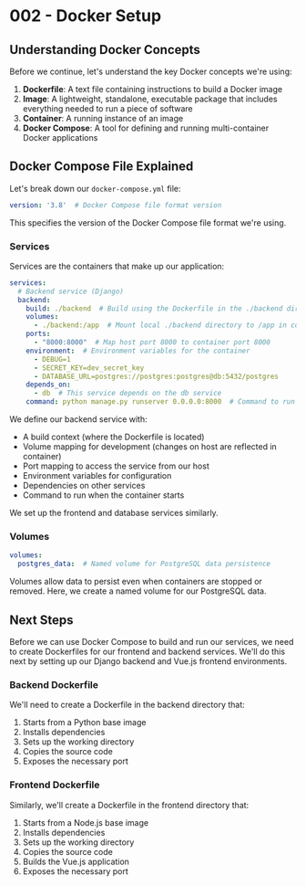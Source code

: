 # 002 - Docker Setup

## Understanding Docker Concepts

Before we continue, let's understand the key Docker concepts we're using:

1. **Dockerfile**: A text file containing instructions to build a Docker image
2. **Image**: A lightweight, standalone, executable package that includes everything needed to run a piece of software
3. **Container**: A running instance of an image
4. **Docker Compose**: A tool for defining and running multi-container Docker applications

## Docker Compose File Explained

Let's break down our `docker-compose.yml` file:

```yaml
version: '3.8'  # Docker Compose file format version
```

This specifies the version of the Docker Compose file format we're using.

### Services

Services are the containers that make up our application:

```yaml
services:
  # Backend service (Django)
  backend:
    build: ./backend  # Build using the Dockerfile in the ./backend directory
    volumes:
      - ./backend:/app  # Mount local ./backend directory to /app in container
    ports:
      - "8000:8000"  # Map host port 8000 to container port 8000
    environment:  # Environment variables for the container
      - DEBUG=1
      - SECRET_KEY=dev_secret_key
      - DATABASE_URL=postgres://postgres:postgres@db:5432/postgres
    depends_on:
      - db  # This service depends on the db service
    command: python manage.py runserver 0.0.0.0:8000  # Command to run
```

We define our backend service with:
- A build context (where the Dockerfile is located)
- Volume mapping for development (changes on host are reflected in container)
- Port mapping to access the service from our host
- Environment variables for configuration
- Dependencies on other services
- Command to run when the container starts

We set up the frontend and database services similarly.

### Volumes

```yaml
volumes:
  postgres_data:  # Named volume for PostgreSQL data persistence
```

Volumes allow data to persist even when containers are stopped or removed. Here, we create a named volume for our PostgreSQL data.

## Next Steps

Before we can use Docker Compose to build and run our services, we need to create Dockerfiles for our frontend and backend services. We'll do this next by setting up our Django backend and Vue.js frontend environments.

### Backend Dockerfile

We'll need to create a Dockerfile in the backend directory that:
1. Starts from a Python base image
2. Installs dependencies
3. Sets up the working directory
4. Copies the source code
5. Exposes the necessary port

### Frontend Dockerfile

Similarly, we'll create a Dockerfile in the frontend directory that:
1. Starts from a Node.js base image
2. Installs dependencies
3. Sets up the working directory
4. Copies the source code
5. Builds the Vue.js application
6. Exposes the necessary port 